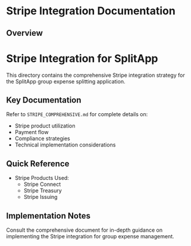 # Stripe Integration Documentation

## Overview

# Stripe Integration for SplitApp

This directory contains the comprehensive Stripe integration strategy for the SplitApp group expense splitting application.

## Key Documentation

Refer to `STRIPE_COMPREHENSIVE.md` for complete details on:
- Stripe product utilization
- Payment flow
- Compliance strategies
- Technical implementation considerations

## Quick Reference

- Stripe Products Used:
  - Stripe Connect
  - Stripe Treasury
  - Stripe Issuing

## Implementation Notes

Consult the comprehensive document for in-depth guidance on implementing the Stripe integration for group expense management.

